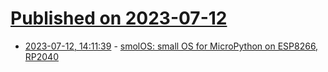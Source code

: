 # [Published on 2023-07-12](index.md)

* [2023-07-12, 14:11:39](https://lobste.rs/s/ipztxc/smolos_small_os_for_micropython_on) - [smolOS: small OS for MicroPython on ESP8266, RP2040](https://github.com/w84death/smolOS)

